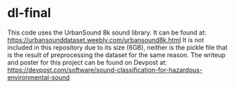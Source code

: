 # dl-final
This code uses the UrbanSound 8k sound library. It can be found at: https://urbansounddataset.weebly.com/urbansound8k.html
It is not included in this repository due to its size (6GB), neither is the pickle file that is the result of preprocessing the dataset for the same reason. 
The writeup and poster for this project can be found on Devpost at: https://devpost.com/software/sound-classification-for-hazardous-environmental-sound
